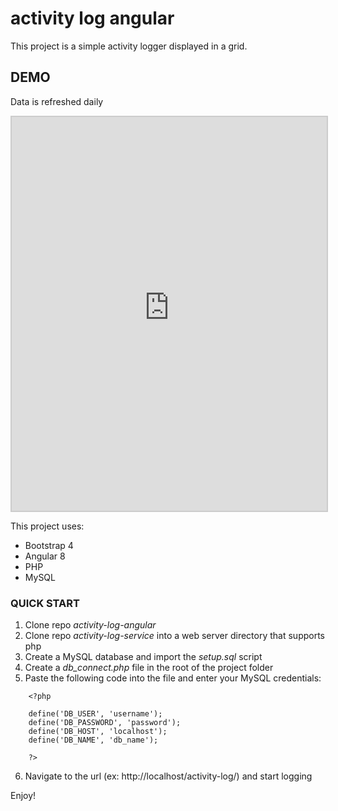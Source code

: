 # activity log angular

This project is a simple activity logger displayed in a grid.

## DEMO
Data is refreshed daily
<iframe style="border: 2px #ccc solid; height: 630px; width: 100%;" src="http://activitylogdemo.ajdrafts.com/"></iframe>

This project uses:

* Bootstrap 4
* Angular 8
* PHP
* MySQL

### QUICK START
1. Clone repo *activity-log-angular*
2. Clone repo *activity-log-service* into a web server directory that supports php
3. Create a MySQL database and import the *setup.sql* script
4. Create a *db_connect.php* file in the root of the project folder
5. Paste the following code into the file and enter your MySQL credentials:
```
    <?php

    define('DB_USER', 'username');
    define('DB_PASSWORD', 'password');
    define('DB_HOST', 'localhost');
    define('DB_NAME', 'db_name');

    ?>
```
6. Navigate to the url (ex: http://localhost/activity-log/) and start logging

Enjoy!
